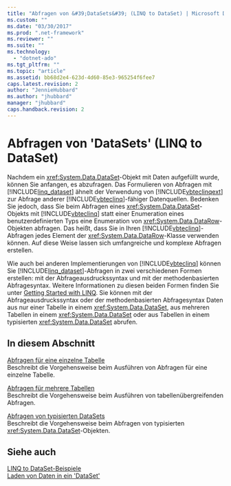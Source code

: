 ```yaml
---
title: "Abfragen von &#39;DataSets&#39; (LINQ to DataSet) | Microsoft Docs"
ms.custom: ""
ms.date: "03/30/2017"
ms.prod: ".net-framework"
ms.reviewer: ""
ms.suite: ""
ms.technology: 
  - "dotnet-ado"
ms.tgt_pltfrm: ""
ms.topic: "article"
ms.assetid: bb68d2e4-623d-4d60-85e3-965254f6fee7
caps.latest.revision: 2
author: "JennieHubbard"
ms.author: "jhubbard"
manager: "jhubbard"
caps.handback.revision: 2
---
```

# Abfragen von &#39;DataSets&#39; (LINQ to DataSet)
Nachdem ein <xref:System.Data.DataSet>\-Objekt mit Daten aufgefüllt wurde, können Sie anfangen, es abzufragen.  Das Formulieren von Abfragen mit [!INCLUDE[linq_dataset](../../../../includes/linq-dataset-md.md)] ähnelt der Verwendung von [!INCLUDE[vbteclinqext](../../../../includes/vbteclinqext-md.md)] zur Abfrage anderer [!INCLUDE[vbteclinq](../../../../includes/vbteclinq-md.md)]\-fähiger Datenquellen.  Bedenken Sie jedoch, dass Sie beim Abfragen eines <xref:System.Data.DataSet>\-Objekts mit [!INCLUDE[vbteclinq](../../../../includes/vbteclinq-md.md)] statt einer Enumeration eines benutzerdefinierten Typs eine Enumeration von <xref:System.Data.DataRow>\-Objekten abfragen.  Das heißt, dass Sie in Ihren [!INCLUDE[vbteclinq](../../../../includes/vbteclinq-md.md)]\-Abfragen jedes Element der <xref:System.Data.DataRow>\-Klasse verwenden können.  Auf diese Weise lassen sich umfangreiche und komplexe Abfragen erstellen.  
  
 Wie auch bei anderen Implementierungen von [!INCLUDE[vbteclinq](../../../../includes/vbteclinq-md.md)] können Sie [!INCLUDE[linq_dataset](../../../../includes/linq-dataset-md.md)]\-Abfragen in zwei verschiedenen Formen erstellen: mit der Abfrageausdruckssyntax und mit der methodenbasierten Abfragesyntax.  Weitere Informationen zu diesen beiden Formen finden Sie unter [Getting Started with LINQ](http://msdn.microsoft.com/de-de/6cc9af04-950a-4cc3-83d4-2aeb4abe4de9). Sie können mit der Abfrageausdruckssyntax oder der methodenbasierten Abfragesyntax Daten aus nur einer Tabelle in einem <xref:System.Data.DataSet>, aus mehreren Tabellen in einem <xref:System.Data.DataSet> oder aus Tabellen in einem typisierten <xref:System.Data.DataSet> abrufen.  
  
## In diesem Abschnitt  
 [Abfragen für eine einzelne Tabelle](../../../../docs/framework/data/adonet/single-table-queries-linq-to-dataset.md)  
 Beschreibt die Vorgehensweise beim Ausführen von Abfragen für eine einzelne Tabelle.  
  
 [Abfragen für mehrere Tabellen](../../../../docs/framework/data/adonet/cross-table-queries-linq-to-dataset.md)  
 Beschreibt die Vorgehensweise beim Ausführen von tabellenübergreifenden Abfragen.  
  
 [Abfragen von typisierten DataSets](../../../../docs/framework/data/adonet/querying-typed-datasets.md)  
 Beschreibt die Vorgehensweise beim Abfragen von typisierten <xref:System.Data.DataSet>\-Objekten.  
  
## Siehe auch  
 [LINQ to DataSet\-Beispiele](../../../../docs/framework/data/adonet/linq-to-dataset-examples.md)   
 [Laden von Daten in ein 'DataSet'](../../../../docs/framework/data/adonet/loading-data-into-a-dataset.md)